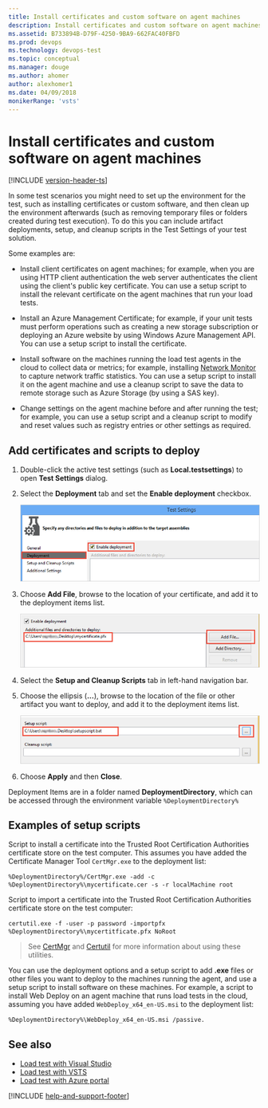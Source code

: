```yaml
---
title: Install certificates and custom software on agent machines
description: Install certificates and custom software on agent machines with VSTS
ms.assetid: B733894B-D79F-4250-9BA9-662FAC40FBFD
ms.prod: devops
ms.technology: devops-test
ms.topic: conceptual
ms.manager: douge
ms.author: ahomer
author: alexhomer1
ms.date: 04/09/2018
monikerRange: 'vsts'
---
```


# Install certificates and custom software on agent machines

[!INCLUDE [version-header-ts](../_shared/version-header-ts.md)]

In some test scenarios you might need to set up the environment for the test, such as installing certificates
or custom software, and then clean up the environment afterwards (such as removing temporary files or folders created during test execution).
To do this you can include artifact deployments, setup, and cleanup scripts in the Test Settings of your test solution.

Some examples are:

* Install client certificates on agent machines; for example, when you are using HTTP client authentication the web server authenticates the
  client using the client's public key certificate. You can use a setup script to install the relevant certificate on the agent
  machines that run your load tests.

* Install an Azure Management Certificate; for example, if your unit tests must perform operations such as
  creating a new storage subscription or deploying an Azure website by using Windows Azure Management API. You can use a setup script to
  install the certificate.

* Install software on the machines running the load test agents in the cloud to collect data or metrics;
  for example, installing [Network Monitor](http://blogs.technet.com/b/netmon/) to capture network traffic statistics. 
  You can use a setup script to install it on the agent machine and use a cleanup script to save the data to remote storage
  such as Azure Storage (by using a SAS key).

* Change settings on the agent machine before and after running the test; for example, you can use a setup script and a cleanup
  script to modify and reset values such as registry entries or other settings as required.

## Add certificates and scripts to deploy

1. Double-click the active test settings (such as **Local.testsettings**) to open **Test Settings** dialog.

1. Select the **Deployment** tab and set the **Enable deployment** checkbox.

   ![Enable deployment of artifacts](_img/install-certs-and-software/enable-deloyment.png)

1. Choose **Add File**, browse to the location of your certificate, and add it to the deployment items list.

   ![Add certificate to deploy](_img/install-certs-and-software/add-certificate.png)

1. Select the **Setup and Cleanup Scripts** tab in left-hand navigation bar.

1. Choose the ellipsis (**...**), browse to the location of the file or other artifact you want to deploy, and add it to the deployment items list.

   ![Add script to deploy](_img/install-certs-and-software/add-script.png)

1. Choose **Apply** and then **Close**.

Deployment Items are in a folder named **DeploymentDirectory**, which can be accessed through the environment variable `%DeploymentDirectory%`

## Examples of setup scripts

Script to install a certificate into the Trusted Root Certification Authorities certificate store on the test computer. 
This assumes you have added the Certificate Manager Tool `CertMgr.exe` to the deployment list:  

``` command
%DeploymentDirectory%/CertMgr.exe -add -c %DeploymentDirectory%\mycertificate.cer -s -r localMachine root
```

Script to import a certificate into the Trusted Root Certification Authorities certificate store on the test computer:

``` command
certutil.exe -f -user -p password -importpfx %DeploymentDirectory%\mycertitficate.pfx NoRoot
```

> See [CertMgr](https://docs.microsoft.com/dotnet/framework/tools/certmgr-exe-certificate-manager-tool)
  and [Certutil](https://docs.microsoft.com/windows-server/administration/windows-commands/certutil)
  for more information about using these utilities.

You can use the deployment options and a setup script to add **.exe** files or other files you want to deploy to the machines running the agent,
and use a setup script to install software on these machines. For example, a script to install Web Deploy on an agent machine that runs load tests
in the cloud, assuming you have added `WebDeploy_x64_en-US.msi` to the deployment list:

``` command
%DeploymentDirectory%\WebDeploy_x64_en-US.msi /passive.
```

## See also

* [Load test with Visual Studio](getting-started-with-performance-testing.md)
* [Load test with VSTS](get-started-simple-cloud-load-test.md) 
* [Load test with Azure portal](app-service-web-app-performance-test.md) 

[!INCLUDE [help-and-support-footer](../_shared/help-and-support-footer.md)] 
